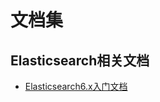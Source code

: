 # 文档集
## Elasticsearch相关文档
- [Elasticsearch6.x入门文档](https://criller.github.io/documents/elasticsearch6.x/)
